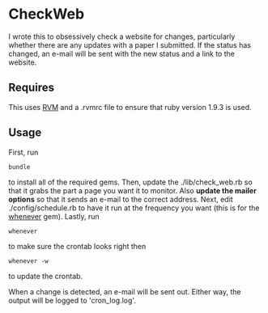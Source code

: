 # CheckWeb

I wrote this to obsessively check a website for changes, particularly whether there are any updates with a paper I submitted.  If the status has changed, an e-mail will be sent with the new status and a link to the website.

## Requires
This uses [RVM](http://beginrescueend.com/) and a .rvmrc file to ensure that ruby version 1.9.3 is used.

## Usage
First, run

    bundle

to install all of the required gems.  Then, update the ./lib/check_web.rb so that it grabs the part a page you want it to monitor.  Also **update the mailer options** so that it sends an e-mail to the correct address.  Next, edit ./config/schedule.rb to have it run at the frequency you want (this is for the [whenever](https://github.com/javan/whenever) gem).  Lastly, run

    whenever

to make sure the crontab looks right then

    whenever -w

to update the crontab.

When a change is detected, an e-mail will be sent out.  Either way, the output will be logged to 'cron_log.log'.